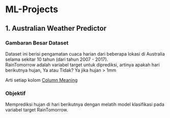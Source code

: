 # ML-Projects

## 1. Australian Weather Predictor
### Gambaran Besar Dataset
Dataset ini berisi pengamatan cuaca harian dari beberapa lokasi di Australia selama sekitar 10 tahun (dari tahun 2007 - 2017).  
RainTomorrow adalah variabel target untuk diprediksi, artinya apakah hari berikutnya hujan, Ya atau Tidak? Ya jika hujan > 1mm  

Arti setiap kolom [Column Meaning](http://www.bom.gov.au/climate/dwo/IDCJDW0000.shtml)


### Objektif
Memprediksi hujan di hari berikutnya dengan melatih model klasifikasi pada variabel target RainTomorrow.